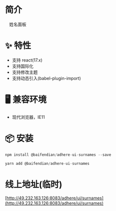 # 简介
&ensp;&ensp;姓名面板

# ✨ 特性
- 支持 react(17.x)
- 支持国际化
- 支持修改主题
- 支持动态引入(babel-plugin-import)

# 🖥 兼容环境
- 现代浏览器，IE11

# 📦 安装
```javascript
npm install @baifendian/adhere-ui-surnames --save
``` 

```javascript
yarn add @baifendian/adhere-ui-surnames
```

# 线上地址(临时)
[http://49.232.163.126:8083/adhere/ui/surnames](http://49.232.163.126:8083/adhere/ui/surnames)

